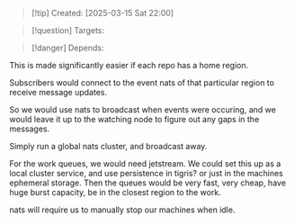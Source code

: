 
>[!tip] Created: [2025-03-15 Sat 22:00]

>[!question] Targets: 

>[!danger] Depends: 

This is made significantly easier if each repo has a home region.

Subscribers would connect to the event nats of that particular region to receive message updates.

So we would use nats to broadcast when events were occuring, and we would leave it up to the watching node to figure out any gaps in the messages.

Simply run a global nats cluster, and broadcast away.

For the work queues, we would need jetstream.  We could set this up as a local cluster service, and use persistence in tigris? or just in the machines ephemeral storage.  Then the queues would be very fast, very cheap, have huge burst capacity, be in the closest region to the work.

nats will require us to manually stop our machines when idle.